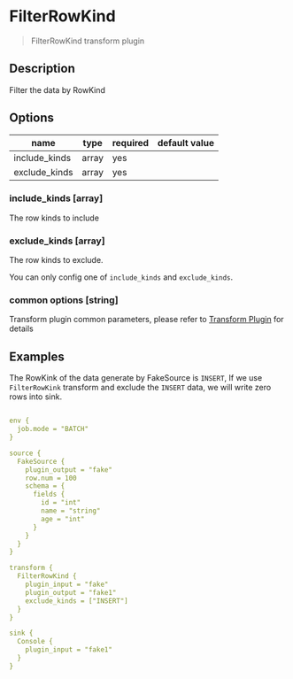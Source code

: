 # FilterRowKind

> FilterRowKind transform plugin

## Description

Filter the data by RowKind

## Options

|     name      | type  | required | default value |
|---------------|-------|----------|---------------|
| include_kinds | array | yes      |               |
| exclude_kinds | array | yes      |               |

### include_kinds [array]

The row kinds to include

### exclude_kinds [array]

The row kinds to exclude.

You can only config one of `include_kinds` and `exclude_kinds`.

### common options [string]

Transform plugin common parameters, please refer to [Transform Plugin](common-options.md) for details

## Examples

The RowKink of the data generate by FakeSource is `INSERT`, If we use `FilterRowKink` transform and exclude the `INSERT` data, we will write zero rows into sink.

```yaml

env {
  job.mode = "BATCH"
}

source {
  FakeSource {
    plugin_output = "fake"
    row.num = 100
    schema = {
      fields {
        id = "int"
        name = "string"
        age = "int"
      }
    }
  }
}

transform {
  FilterRowKind {
    plugin_input = "fake"
    plugin_output = "fake1"
    exclude_kinds = ["INSERT"]
  }
}

sink {
  Console {
    plugin_input = "fake1"
  }
}
```


